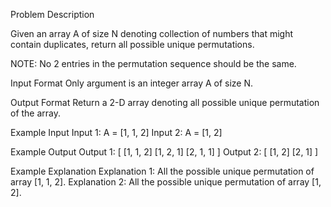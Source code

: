 Problem Description

Given an array A of size N denoting collection of numbers that might contain duplicates, return all possible unique permutations.

NOTE: No 2 entries in the permutation sequence should be the same.



Input Format
Only argument is an integer array A of size N.


Output Format
Return a 2-D array denoting all possible unique permutation of the array.


Example Input
Input 1: 
A = [1, 1, 2]
Input 2: 
A = [1, 2]


Example Output
Output 1: 
[ [1, 1, 2]
  [1, 2, 1]
  [2, 1, 1] ]
Output 2: 
[ [1, 2]
  [2, 1] ]


Example Explanation
Explanation 1: 
All the possible unique permutation of array [1, 1, 2].
Explanation 2: 
All the possible unique permutation of array [1, 2].
